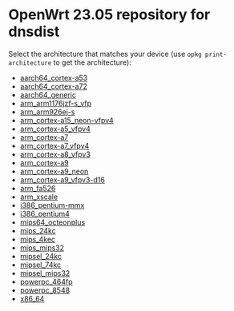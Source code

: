 OpenWrt 23.05 repository for dnsdist
========

Select the architecture that matches your device (use `opkg print-architecture` to get the architecture):

* [aarch64_cortex-a53](aarch64_cortex-a53/)
* [aarch64_cortex-a72](aarch64_cortex-a72/)
* [aarch64_generic](aarch64_generic/)
* [arm_arm1176jzf-s_vfp](arm_arm1176jzf-s_vfp/)
* [arm_arm926ej-s](arm_arm926ej-s/)
* [arm_cortex-a15_neon-vfpv4](arm_cortex-a15_neon-vfpv4/)
* [arm_cortex-a5_vfpv4](arm_cortex-a5_vfpv4/)
* [arm_cortex-a7](arm_cortex-a7/)
* [arm_cortex-a7_vfpv4](arm_cortex-a7_vfpv4/)
* [arm_cortex-a8_vfpv3](arm_cortex-a8_vfpv3/)
* [arm_cortex-a9](arm_cortex-a9/)
* [arm_cortex-a9_neon](arm_cortex-a9_neon/)
* [arm_cortex-a9_vfpv3-d16](arm_cortex-a9_vfpv3-d16/)
* [arm_fa526](arm_fa526/)
* [arm_xscale](arm_xscale/)
* [i386_pentium-mmx](i386_pentium-mmx/)
* [i386_pentium4](i386_pentium4/)
* [mips64_octeonplus](mips64_octeonplus/)
* [mips_24kc](mips_24kc/)
* [mips_4kec](mips_4kec/)
* [mips_mips32](mips_mips32/)
* [mipsel_24kc](mipsel_24kc/)
* [mipsel_74kc](mipsel_74kc/)
* [mipsel_mips32](mipsel_mips32/)
* [powerpc_464fp](powerpc_464fp/)
* [powerpc_8548](powerpc_8548/)
* [x86_64](x86_64/)
